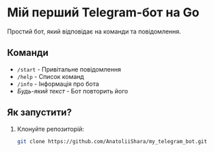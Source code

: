 # Мій перший Telegram-бот на Go

Простий бот, який відповідає на команди та повідомлення.

## Команди
- `/start` - Привітальне повідомлення
- `/help` - Список команд
- `/info` - Інформація про бота
- *Будь-який текст* - Бот повторить його

## Як запустити?
1. Клонуйте репозиторій:
   ```bash
   git clone https://github.com/AnatoliiShara/my_telegram_bot.git
